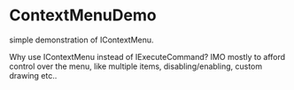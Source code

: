 # ContextMenuDemo

simple demonstration of IContextMenu.

Why use IContextMenu instead of IExecuteCommand? IMO mostly to 
afford control over the menu, like multiple items, 
disabling/enabling, custom drawing etc..
